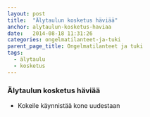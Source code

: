 ```yaml
---
layout: post
title:  "Älytaulun kosketus häviää"
anchor: alytaulun-kosketus-haviaa
date:   2014-08-18 11:31:26
categories: ongelmatilanteet-ja-tuki
parent_page_title: Ongelmatilanteet ja tuki
tags:
  - älytaulu
  - kosketus
---
```


### <a name="alytaulun-kosketus-haviaa">Älytaulun kosketus häviää</a>
* Kokeile käynnistää kone uudestaan
